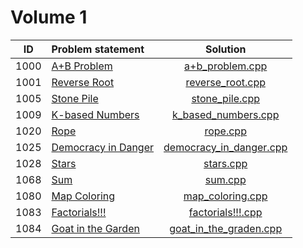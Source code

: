 # Volume 1

|  ID  |    Problem statement    |          Solution           |
|:----:|:------------------------|:---------------------------:|
| 1000 | [A+B Problem][]         | [a+b_problem.cpp][]         |
| 1001 | [Reverse Root][]        | [reverse_root.cpp][]        |
| 1005 | [Stone Pile][]          | [stone_pile.cpp][]          |
| 1009 | [K-based Numbers][]     | [k_based_numbers.cpp][]     |
| 1020 | [Rope][]                | [rope.cpp][]                |
| 1025 | [Democracy in Danger][] | [democracy_in_danger.cpp][] |
| 1028 | [Stars][]               | [stars.cpp][]               |
| 1068 | [Sum][]                 | [sum.cpp][]                 |
| 1080 | [Map Coloring][]        | [map_coloring.cpp][]        |
| 1083 | [Factorials!!!][]       | [factorials!!!.cpp][]       |
| 1084 | [Goat in the Garden][]  | [goat_in_the_graden.cpp][]  |

[A+B Problem]:         http://acm.timus.ru/problem.aspx?space=1&num=1000
[Reverse Root]:        http://acm.timus.ru/problem.aspx?space=1&num=1001
[Stone Pile]:          http://acm.timus.ru/problem.aspx?space=1&num=1005
[K-based Numbers]:     http://acm.timus.ru/problem.aspx?space=1&num=1009
[Rope]:                http://acm.timus.ru/problem.aspx?space=1&num=1020
[Democracy in Danger]: http://acm.timus.ru/problem.aspx?space=1&num=1025
[Stars]:               http://acm.timus.ru/problem.aspx?space=1&num=1028
[Sum]:                 http://acm.timus.ru/problem.aspx?space=1&num=1068
[Map Coloring]:        http://acm.timus.ru/problem.aspx?space=1&num=1080
[Factorials!!!]:       http://acm.timus.ru/problem.aspx?space=1&num=1083
[Goat in the Garden]:  http://acm.timus.ru/problem.aspx?space=1&num=1084

[a+b_problem.cpp]:         a+b_problem.cpp
[reverse_root.cpp]:        reverse_root.cpp
[stone_pile.cpp]:          stone_pile.cpp
[k_based_numbers.cpp]:     k_based_numbers.cpp
[rope.cpp]:                rope.cpp
[democracy_in_danger.cpp]: democracy_in_danger.cpp
[stars.cpp]:               stars.cpp
[sum.cpp]:                 sum.cpp
[map_coloring.cpp]:        map_coloring.cpp
[factorials!!!.cpp]:       factorials!!!.cpp
[goat_in_the_graden.cpp]:  goat_in_the_graden.cpp

